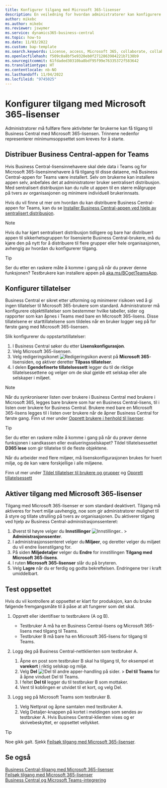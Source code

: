 ```yaml
---
title: Konfigurer tilgang med Microsoft 365-lisenser
description: En veiledning for hvordan administratorer kan konfigurere tilgang til Business Central med Microsoft 365-lisenser.
author: mikebc
ms.author: mikebc
ms.reviewer: jswymer
ms.service: dynamics365-business-central
ms.topic: how-to
ms.date: 11/03/2022
ms.custom: bap-template
ms.search.keywords: License, access, Microsoft 365, collaborate, collaboration, Teams, Microsoft Teams
ms.openlocfilehash: f509c0a8bf5e9320eb0f2712863984221b7138b9
ms.sourcegitcommit: 61fdaded30310ba8bdf95f99e76335372f583642
ms.translationtype: HT
ms.contentlocale: nb-NO
ms.lasthandoff: 11/04/2022
ms.locfileid: "9745025"
---
```

# <a name="set-up-access-with-microsoft-365-licenses"></a>Konfigurer tilgang med Microsoft 365-lisenser 

Administratorer må fullføre flere aktiviteter før brukerne kan få tilgang til Business Central med Microsoft 365-lisensen. Trinnene nedenfor representerer minimumsoppsettet som kreves for å starte.  

## <a name="deploy-the-business-central-app-for-teams"></a>Distribuer Business Central-appen for Teams 

Hvis Business Central-lisensinnehavere skal dele data i Teams og for Microsoft 365-lisensinnehavere å få tilgang til disse dataene, må Business Central-appen for Teams være installert. Selv om brukerne kan installere appen selv, anbefales det at administratorer bruker sentralisert distribusjon. Med sentralisert distribusjon kan du rulle ut appen til en større målgruppe på tvers av organisasjonen og minimere individuell brukerinnsats. 

Hvis du vil finne ut mer om hvordan du kan distribuere Business Central-appen for Teams, kan du se [Installer Business Central-appen ved hjelp av sentralisert distribusjon](admin-teams-integration.md#installing-the-business-central-app-by-using-centralized-deployment).

> [!NOTE]
> Hvis du har kjørt sentralisert distribusjon tidligere og bare har distribuert appen til sikkerhetsgruppen for lisensierte Business Central-brukere, må du kjøre den på nytt for å distribuere til flere grupper eller hele organisasjonen, avhengig av hvordan du konfigurerer tilgang.

> [!TIP]
> Ser du etter en raskere måte å komme i gang på når du prøver denne funksjonen? Testbrukere kan installere appen på [aka.ms/BCgetTeamsApp](https://aka.ms/BCgetTeamsApp).

## <a name="configure-permissions"></a>Konfigurer tillatelser

Business Central er sikret etter utforming og minimerer risikoen ved å gi ingen tillatelser til Microsoft 365-brukere som standard. Administratorer må konfigurere objekttillatelser som bestemmer hvilke tabeller, sider og rapporter som kan åpnes i Teams med bare en Microsoft 365-lisens. Disse tillatelsene er starttillatelsene som tildeles når en bruker logger seg på for første gang med Microsoft 365-lisensen. 

Slik konfigurerer du oppstartstillatelser:

1. I Business Central søker du etter **Lisenskonfigurasjon**.
2. Velg Microsoft 365-lisensen.
3. Velg redigeringsikonet ![Redigeringsikon](media/edit-pencil.png) øverst på **Microsoft 365**-lisensiden, og aktiver deretter **Tilpass tillatelser**. 
4. I delen **Egendefinerte tillatelsessett** legger du til de riktige tillatelsessettene og velger om de skal gjelde ett selskap eller alle selskaper i miljøet.

> [!NOTE]
> Når du synkroniserer listen over brukere i Business Central med brukere i Microsoft 365, legges bare brukere som har en Business Central-lisens, til i listen over brukere for Business Central. Brukere med bare en Microsoft 365-lisens legges til i listen over brukere når de åpner Business Central for første gang. Finn ut mer under [Opprett brukere i henhold til lisenser](ui-how-users-permissions.md).

> [!TIP]
> Ser du etter en raskere måte å komme i gang på når du prøver denne funksjonen i sandkassen eller evalueringsselskapet? Tildel tillatelsessettet **D365 lese** som gir tillatelse til de fleste objektene.  

Når du arbeider med flere miljøer, må lisenskonfigurasjonen brukes for hvert miljø, og de kan være forskjellige i alle miljøene. 

Finn ut mer under [Tildel tillatelser til brukere og grupper](ui-define-granular-permissions.md) og [Opprett tillatelsessett](/dynamics365/business-central/dev-itpro/developer/devenv-permissionset-composing)

## <a name="turn-on-access-with-microsoft-365-licenses"></a>Aktiver tilgang med Microsoft 365-lisenser

Tilgang med Microsoft 365-lisenser er som standard deaktivert. Tilgang må aktiveres for hvert miljø uavhengig, noe som gir administratorer mulighet til å styre og tillate utrulling på tvers av organisasjonen. Du aktiverer tilgang ved hjelp av Business Central-administrasjonssenteret: 

1. Øverst til høyre velger du **Innstillinger** ![Innstillinger.](media/ui-experience/settings_icon_small.png "Innstillinger-ikon for rollesenter"). > **Administrasjonssenter**.  
2. I administrasjonssenteret velger du **Miljøer**, og deretter velger du miljøet du vil endre lisenstilgang for. 
3. På siden **Miljødetaljer** velger du **Endre** for innstillingen **Tilgang med Microsoft 365-lisens**.
4. I ruten **Microsoft 365-lisenser** slår du på bryteren. 
5. Velg **Lagre** når du er ferdig og godta bekreftelsen. Endringene trer i kraft umiddelbart.

## <a name="test-your-setup"></a>Test oppsettet

Hvis du vil kontrollere at oppsettet er klart for produksjon, kan du bruke følgende fremgangsmåte til å påse at alt fungerer som det skal. 

1. Opprett eller identifiser to testbrukere (A og B).

   - Testbruker A må ha en Business Central-lisens og Microsoft 365-lisens med tilgang til Teams.
   - Testbruker B må bare ha en Microsoft 365-lisens for tilgang til Teams.

2. Logg deg på Business Central-nettklienten som testbruker A.

   1. Åpne en post som testbruker B skal ha tilgang til, for eksempel et **varekort** i riktig selskap og miljø.
   2. Velg **Del** ![!Del til andre apper-handling på sider.](media/share-icon.png) > **Del til Teams** for å åpne vinduet Del til Teams.
   3. I feltet **Del til** legger du til testbruker B som mottaker. 
   4. Vent til koblingen er utvidet til et kort, og velg Del. 

3. Logg seg på Microsoft Teams som testbruker B.

   1. Velg Nettprat og åpne samtalen med testbruker A. 
   2. Velg Detaljer-knappen på kortet i meldingen som sendes av testbruker A. Hvis Business Central-klienten vises og er skrivebeskyttet, er oppsettet vellykket. 

> [!TIP]
> Noe gikk galt. Sjekk [Feilsøk tilgang med Microsoft 365-lisenser](admin-access-with-m365-license-troubleshooting.md).

## <a name="see-also"></a>Se også

[Business Central-tilgang med Microsoft 365-lisenser](admin-access-with-m365-license.md#minimum-requirements)  
[Feilsøk tilgang med Microsoft 365-lisenser](admin-access-with-m365-license-troubleshooting.md)  
[Business Central og Microsoft Teams-integrering](across-teams-overview.md)  